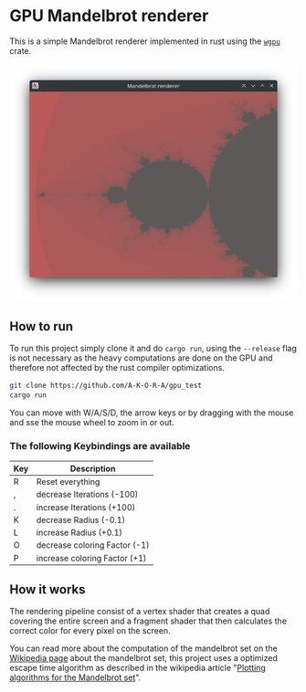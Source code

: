 # GPU Mandelbrot renderer

This is a simple Mandelbrot renderer implemented in rust using the [`wgpu`](https://crates.io/crates/wgpu) crate.

![Screenshot](./assets/screenshot.png)

## How to run

To run this project simply clone it and do `cargo run`, using the `--release` flag is not necessary as the heavy computations are done on the GPU and therefore not affected by the rust compiler optimizations.

```bash
git clone https://github.com/A-K-O-R-A/gpu_test
cargo run
```

You can move with W/A/S/D, the arrow keys or by dragging with the mouse and sse the mouse wheel to zoom in or out.

### The following Keybindings are available

| Key | Description                   |
| --- | ----------------------------- |
| R   | Reset everything              |
| ,   | decrease Iterations (-100)    |
| .   | increase Iterations (+100)    |
| K   | decrease Radius (-0.1)        |
| L   | increase Radius (+0.1)        |
| O   | decrease coloring Factor (-1) |
| P   | increase coloring Factor (+1) |

## How it works

The rendering pipeline consist of a vertex shader that creates a quad covering the entire screen and a fragment shader that then calculates the correct color for every pixel on the screen.

You can read more about the computation of the mandelbrot set on the [Wikipedia page](https://en.wikipedia.org/wiki/Mandelbrot_set#Computer_drawings) about the mandelbrot set, this project uses a optimized escape time algorithm as described in the wikipedia article "[Plotting algorithms for the Mandelbrot set](https://en.wikipedia.org/wiki/Plotting_algorithms_for_the_Mandelbrot_set#Optimized_escape_time_algorithms)".
